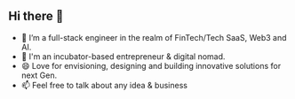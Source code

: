 ## Hi there 👋

- 🔭 I’m a full-stack engineer in the realm of FinTech/Tech SaaS, Web3 and AI.
- 🌱 I'm an incubator-based entrepreneur & digital nomad.
- 😄 Love for envisioning, designing and building innovative solutions for next Gen.
- 📫 Feel free to talk about any idea & business
